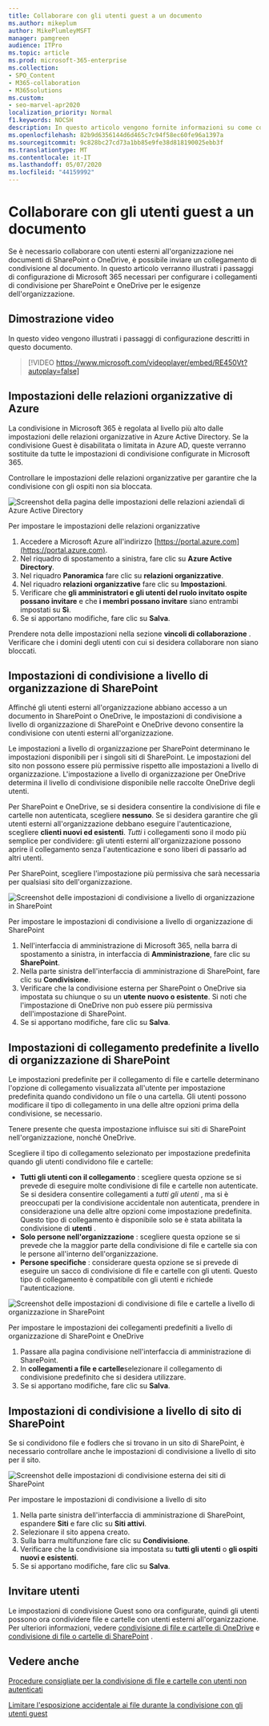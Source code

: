 ```yaml
---
title: Collaborare con gli utenti guest a un documento
ms.author: mikeplum
author: MikePlumleyMSFT
manager: pamgreen
audience: ITPro
ms.topic: article
ms.prod: microsoft-365-enterprise
ms.collection:
- SPO_Content
- M365-collaboration
- M365solutions
ms.custom:
- seo-marvel-apr2020
localization_priority: Normal
f1.keywords: NOCSH
description: In questo articolo vengono fornite informazioni su come collaborare con gli utenti di un documento in SharePoint e OneDrive.
ms.openlocfilehash: 82b9d6356144d6d465c7c94f58ec60fe96a1397a
ms.sourcegitcommit: 9c828bc27cd73a1bb85e9fe38d818190025ebb3f
ms.translationtype: MT
ms.contentlocale: it-IT
ms.lasthandoff: 05/07/2020
ms.locfileid: "44159992"
---
```

# <a name="collaborate-with-guests-on-a-document"></a>Collaborare con gli utenti guest a un documento

Se è necessario collaborare con utenti esterni all'organizzazione nei documenti di SharePoint o OneDrive, è possibile inviare un collegamento di condivisione al documento. In questo articolo verranno illustrati i passaggi di configurazione di Microsoft 365 necessari per configurare i collegamenti di condivisione per SharePoint e OneDrive per le esigenze dell'organizzazione.

## <a name="video-demonstration"></a>Dimostrazione video

In questo video vengono illustrati i passaggi di configurazione descritti in questo documento.</br>

> [!VIDEO https://www.microsoft.com/videoplayer/embed/RE450Vt?autoplay=false]

## <a name="azure-organizational-relationships-settings"></a>Impostazioni delle relazioni organizzative di Azure

La condivisione in Microsoft 365 è regolata al livello più alto dalle impostazioni delle relazioni organizzative in Azure Active Directory. Se la condivisione Guest è disabilitata o limitata in Azure AD, queste verranno sostituite da tutte le impostazioni di condivisione configurate in Microsoft 365.

Controllare le impostazioni delle relazioni organizzative per garantire che la condivisione con gli ospiti non sia bloccata.

![Screenshot della pagina delle impostazioni delle relazioni aziendali di Azure Active Directory](../media/azure-ad-organizational-relationships-settings.png)

Per impostare le impostazioni delle relazioni organizzative

1. Accedere a Microsoft Azure all'indirizzo [https://portal.azure.com](https://portal.azure.com).
2. Nel riquadro di spostamento a sinistra, fare clic su **Azure Active Directory**.
3. Nel riquadro **Panoramica** fare clic su **relazioni organizzative**.
4. Nel riquadro **relazioni organizzative** fare clic su **Impostazioni**.
5. Verificare che **gli amministratori e gli utenti del ruolo invitato ospite possano invitare** e che **i membri possano invitare** siano entrambi impostati su **Sì**.
6. Se si apportano modifiche, fare clic su **Salva**.

Prendere nota delle impostazioni nella sezione **vincoli di collaborazione** . Verificare che i domini degli utenti con cui si desidera collaborare non siano bloccati.

## <a name="sharepoint-organization-level-sharing-settings"></a>Impostazioni di condivisione a livello di organizzazione di SharePoint

Affinché gli utenti esterni all'organizzazione abbiano accesso a un documento in SharePoint o OneDrive, le impostazioni di condivisione a livello di organizzazione di SharePoint e OneDrive devono consentire la condivisione con utenti esterni all'organizzazione.

Le impostazioni a livello di organizzazione per SharePoint determinano le impostazioni disponibili per i singoli siti di SharePoint. Le impostazioni del sito non possono essere più permissive rispetto alle impostazioni a livello di organizzazione. L'impostazione a livello di organizzazione per OneDrive determina il livello di condivisione disponibile nelle raccolte OneDrive degli utenti.

Per SharePoint e OneDrive, se si desidera consentire la condivisione di file e cartelle non autenticata, scegliere **nessuno**. Se si desidera garantire che gli utenti esterni all'organizzazione debbano eseguire l'autenticazione, scegliere **clienti nuovi ed esistenti**. *Tutti* i collegamenti sono il modo più semplice per condividere: gli utenti esterni all'organizzazione possono aprire il collegamento senza l'autenticazione e sono liberi di passarlo ad altri utenti.

Per SharePoint, scegliere l'impostazione più permissiva che sarà necessaria per qualsiasi sito dell'organizzazione.

![Screenshot delle impostazioni di condivisione a livello di organizzazione in SharePoint](../media/sharepoint-organization-external-sharing-controls.png)


Per impostare le impostazioni di condivisione a livello di organizzazione di SharePoint

1. Nell'interfaccia di amministrazione di Microsoft 365, nella barra di spostamento a sinistra, in interfaccia di **Amministrazione**, fare clic su **SharePoint**.
2. Nella parte sinistra dell'interfaccia di amministrazione di SharePoint, fare clic su **Condivisione**.
3. Verificare che la condivisione esterna per SharePoint o OneDrive sia impostata su chiunque o su un **utente** **nuovo o esistente**. Si noti che l'impostazione di OneDrive non può essere più permissiva dell'impostazione di SharePoint.
4. Se si apportano modifiche, fare clic su **Salva**.

## <a name="sharepoint-organization-level-default-link-settings"></a>Impostazioni di collegamento predefinite a livello di organizzazione di SharePoint

Le impostazioni predefinite per il collegamento di file e cartelle determinano l'opzione di collegamento visualizzata all'utente per impostazione predefinita quando condividono un file o una cartella. Gli utenti possono modificare il tipo di collegamento in una delle altre opzioni prima della condivisione, se necessario.

Tenere presente che questa impostazione influisce sui siti di SharePoint nell'organizzazione, nonché OneDrive.

Scegliere il tipo di collegamento selezionato per impostazione predefinita quando gli utenti condividono file e cartelle:

- **Tutti gli utenti con il collegamento** : scegliere questa opzione se si prevede di eseguire molte condivisione di file e cartelle non autenticate. Se si desidera consentire collegamenti a *tutti gli utenti* , ma si è preoccupati per la condivisione accidentale non autenticata, prendere in considerazione una delle altre opzioni come impostazione predefinita. Questo tipo di collegamento è disponibile solo se è stata abilitata la condivisione di **utenti** .
- **Solo persone nell'organizzazione** : scegliere questa opzione se si prevede che la maggior parte della condivisione di file e cartelle sia con le persone all'interno dell'organizzazione.
- **Persone specifiche** : considerare questa opzione se si prevede di eseguire un sacco di condivisione di file e cartelle con gli utenti. Questo tipo di collegamento è compatibile con gli utenti e richiede l'autenticazione.
 
![Screenshot delle impostazioni di condivisione di file e cartelle a livello di organizzazione in SharePoint](../media/sharepoint-organization-files-folders-sharing-settings.png)


Per impostare le impostazioni dei collegamenti predefiniti a livello di organizzazione di SharePoint e OneDrive

1. Passare alla pagina condivisione nell'interfaccia di amministrazione di SharePoint.
2. In **collegamenti a file e cartelle**selezionare il collegamento di condivisione predefinito che si desidera utilizzare.
3. Se si apportano modifiche, fare clic su **Salva**.

## <a name="sharepoint-site-level-sharing-settings"></a>Impostazioni di condivisione a livello di sito di SharePoint

Se si condividono file e fodlers che si trovano in un sito di SharePoint, è necessario controllare anche le impostazioni di condivisione a livello di sito per il sito.

![Screenshot delle impostazioni di condivisione esterna dei siti di SharePoint](../media/sharepoint-site-external-sharing-settings.png)

Per impostare le impostazioni di condivisione a livello di sito
1. Nella parte sinistra dell'interfaccia di amministrazione di SharePoint, espandere **Siti** e fare clic su **Siti attivi**.
2. Selezionare il sito appena creato.
3. Sulla barra multifunzione fare clic su **Condivisione**.
4. Verificare che la condivisione sia impostata su **tutti gli utenti** o **gli ospiti nuovi e esistenti**.
5. Se si apportano modifiche, fare clic su **Salva**.

## <a name="invite-users"></a>Invitare utenti

Le impostazioni di condivisione Guest sono ora configurate, quindi gli utenti possono ora condividere file e cartelle con utenti esterni all'organizzazione. Per ulteriori informazioni, vedere [condivisione di file e cartelle di OneDrive](https://support.office.com/article/9fcc2f7d-de0c-4cec-93b0-a82024800c07) e [condivisione di file o cartelle di SharePoint](https://support.office.com/article/1fe37332-0f9a-4719-970e-d2578da4941c) .

## <a name="see-also"></a>Vedere anche

[Procedure consigliate per la condivisione di file e cartelle con utenti non autenticati](best-practices-anonymous-sharing.md)

[Limitare l'esposizione accidentale ai file durante la condivisione con gli utenti guest](share-limit-accidental-exposure.md)